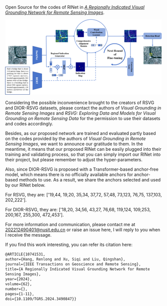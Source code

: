 Open Source for the codes of RINet in [*A Regionally Indicated Visual Grounding Network for Remote Sensing Images*](https://ieeexplore.ieee.org/document/10741531).

<div align="center">
  <img src="https://github.com/KevinDaldry/RINet/blob/main/WorkFlow.png">
</div>

Considering the possible inconvenience brought to the creators of RSVG and DIOR-RSVG datasets, please contact the authors of *Visual Grounding in Remote Sensing Images* and *RSVG: Exploring Data and Models for Visual
Grounding on Remote Sensing Data* for the permission to use their datasets and codes accordingly. 

Besides, as our proposed network are trained and evaluated partly based on the codes provided by the authors of *Visual Grounding in Remote Sensing Images*, we want to announce our gratitude to them. In the meantime, it means that our proposed RINet can be easily plugged into their training and validating process, so that you can simply import our RINet into their project, but please remember to adjust the hyper-parameters.  

Also, since DIOR-RSVG is proposed with a Transformer-based anchor-free model, which means there is no officially available anchors for anchor-based methods to use. As a result, we share the anchors selected and used by our RINet below.

For RSVG, they are: ['19,44, 19,20, 35,34, 37,72, 57,48, 73,123, 76,75, 137,103, 202,222'].

For DIOR-RSVG, they are: ['18,20, 34,56, 43,27, 76,68, 119,124, 109,253, 200,167, 255,300, 472,453'].

For more information and communication, please contact me at 202212490401@nusit.edu.cn or raise an issue here, I will reply to you when I receive the message.

If you find this work interesting, you can refer its citation here:

    @ARTICLE{10741531,
    author={Hang, Renlong and Xu, Siqi and Liu, Qingshan},
    journal={IEEE Transactions on Geoscience and Remote Sensing}, 
    title={A Regionally Indicated Visual Grounding Network for Remote Sensing Images}, 
    year={2024},
    volume={62},
    number={},
    pages={1-11},
    doi={10.1109/TGRS.2024.3490847}}

